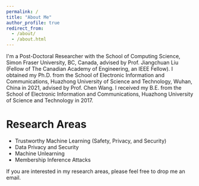 ```yaml
---
permalink: /
title: "About Me"
author_profile: true
redirect_from: 
  - /about/
  - /about.html
---
```


I'm a Post-Doctoral Researcher with the School of Computing Science, Simon Fraser University, BC, Canada, advised by Prof. Jiangchuan Liu (Fellow of The Canadian Academy of Engineering, an IEEE Fellow). I obtained my Ph.D. from the School of Electronic Information and Communications, Huazhong University of Science and Technology, Wuhan, China in 2021, advised by Prof. Chen Wang. I received my B.E. from the School of Electronic Information and Communications, Huazhong University of Science and Technology in 2017.



Research Areas
====
* Trustworthy Machine Learning (Safety, Privacy, and Security)
* Data Privacy and Security
* Machine Unlearning
* Membership Inference Attacks

If you are interested in my research areas, please feel free to drop me an email.


